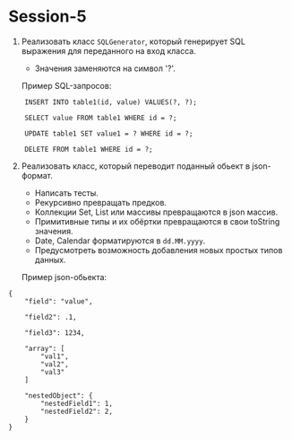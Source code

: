 # Session-5

1. Реализовать класс `SQLGenerator`, который генерирует SQL выражения для переданного на вход класса.
    * Значения заменяются на символ '?'.

    Пример SQL-запросов:

```
    INSERT INTO table1(id, value) VALUES(?, ?);

    SELECT value FROM table1 WHERE id = ?;

    UPDATE table1 SET value1 = ? WHERE id = ?;

    DELETE FROM table1 WHERE id = ?;
```

2. Реализовать класс, который переводит поданный обьект в json-формат.
    * Написать тесты.
    * Рекурсивно превращать предков.
    * Коллекции Set, List или массивы превращаются в json массив.
    * Примитивные типы и их обёртки превращаются в свои toString значения.
    * Date, Calendar форматируются в `dd.MM.yyyy`.
    * Предусмотреть возможность добавления новых простых типов данных.

    Пример json-обьекта:

```
{
    "field": "value",

    "field2": .1,

    "field3": 1234,

    "array": [
        "val1",
        "val2",
        "val3"
    ]

    "nestedObject": {
        "nestedField1": 1,
        "nestedField2": 2,
    }
}
```
